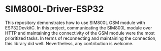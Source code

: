 # SIM800L-Driver-ESP32

This repository demonstrates how to use SIM800L GSM module with ESP32DevkitC. In this project, communicating the SIM800L module over HTTP and  maintaining the connectivity of the GSM module were the most prioritized tasks. In terms of reconnecting and maintaining the connection, this library did well. Nevertheless, any contribution is welcome.
